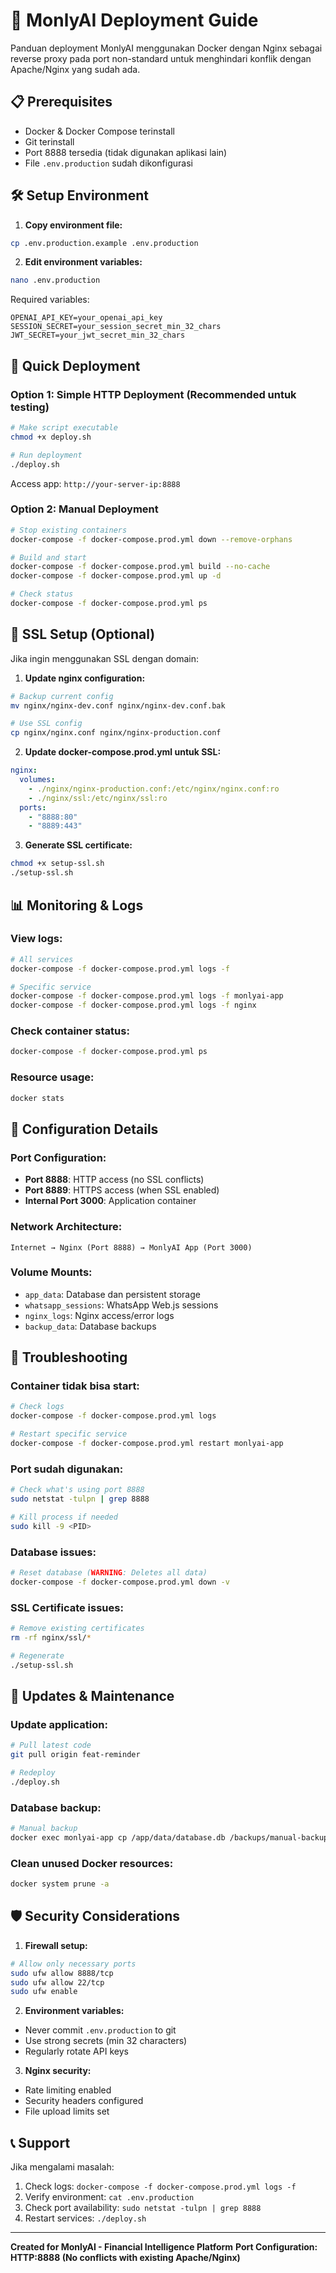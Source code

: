 # 🚀 MonlyAI Deployment Guide

Panduan deployment MonlyAI menggunakan Docker dengan Nginx sebagai reverse proxy pada port non-standard untuk menghindari konflik dengan Apache/Nginx yang sudah ada.

## 📋 Prerequisites

- Docker & Docker Compose terinstall
- Git terinstall
- Port 8888 tersedia (tidak digunakan aplikasi lain)
- File `.env.production` sudah dikonfigurasi

## 🛠️ Setup Environment

1. **Copy environment file:**
```bash
cp .env.production.example .env.production
```

2. **Edit environment variables:**
```bash
nano .env.production
```

Required variables:
```env
OPENAI_API_KEY=your_openai_api_key
SESSION_SECRET=your_session_secret_min_32_chars
JWT_SECRET=your_jwt_secret_min_32_chars
```

## 🚀 Quick Deployment

### Option 1: Simple HTTP Deployment (Recommended untuk testing)

```bash
# Make script executable
chmod +x deploy.sh

# Run deployment
./deploy.sh
```

Access app: `http://your-server-ip:8888`

### Option 2: Manual Deployment

```bash
# Stop existing containers
docker-compose -f docker-compose.prod.yml down --remove-orphans

# Build and start
docker-compose -f docker-compose.prod.yml build --no-cache
docker-compose -f docker-compose.prod.yml up -d

# Check status
docker-compose -f docker-compose.prod.yml ps
```

## 🔐 SSL Setup (Optional)

Jika ingin menggunakan SSL dengan domain:

1. **Update nginx configuration:**
```bash
# Backup current config
mv nginx/nginx-dev.conf nginx/nginx-dev.conf.bak

# Use SSL config
cp nginx/nginx.conf nginx/nginx-production.conf
```

2. **Update docker-compose.prod.yml untuk SSL:**
```yaml
nginx:
  volumes:
    - ./nginx/nginx-production.conf:/etc/nginx/nginx.conf:ro
    - ./nginx/ssl:/etc/nginx/ssl:ro
  ports:
    - "8888:80"
    - "8889:443"
```

3. **Generate SSL certificate:**
```bash
chmod +x setup-ssl.sh
./setup-ssl.sh
```

## 📊 Monitoring & Logs

### View logs:
```bash
# All services
docker-compose -f docker-compose.prod.yml logs -f

# Specific service
docker-compose -f docker-compose.prod.yml logs -f monlyai-app
docker-compose -f docker-compose.prod.yml logs -f nginx
```

### Check container status:
```bash
docker-compose -f docker-compose.prod.yml ps
```

### Resource usage:
```bash
docker stats
```

## 🔧 Configuration Details

### Port Configuration:
- **Port 8888**: HTTP access (no SSL conflicts)
- **Port 8889**: HTTPS access (when SSL enabled)
- **Internal Port 3000**: Application container

### Network Architecture:
```
Internet → Nginx (Port 8888) → MonlyAI App (Port 3000)
```

### Volume Mounts:
- `app_data`: Database dan persistent storage
- `whatsapp_sessions`: WhatsApp Web.js sessions
- `nginx_logs`: Nginx access/error logs
- `backup_data`: Database backups

## 🚨 Troubleshooting

### Container tidak bisa start:
```bash
# Check logs
docker-compose -f docker-compose.prod.yml logs

# Restart specific service
docker-compose -f docker-compose.prod.yml restart monlyai-app
```

### Port sudah digunakan:
```bash
# Check what's using port 8888
sudo netstat -tulpn | grep 8888

# Kill process if needed
sudo kill -9 <PID>
```

### Database issues:
```bash
# Reset database (WARNING: Deletes all data)
docker-compose -f docker-compose.prod.yml down -v
```

### SSL Certificate issues:
```bash
# Remove existing certificates
rm -rf nginx/ssl/*

# Regenerate
./setup-ssl.sh
```

## 🔄 Updates & Maintenance

### Update application:
```bash
# Pull latest code
git pull origin feat-reminder

# Redeploy
./deploy.sh
```

### Database backup:
```bash
# Manual backup
docker exec monlyai-app cp /app/data/database.db /backups/manual-backup-$(date +%Y%m%d).db
```

### Clean unused Docker resources:
```bash
docker system prune -a
```

## 🛡️ Security Considerations

1. **Firewall setup:**
```bash
# Allow only necessary ports
sudo ufw allow 8888/tcp
sudo ufw allow 22/tcp
sudo ufw enable
```

2. **Environment variables:**
- Never commit `.env.production` to git
- Use strong secrets (min 32 characters)
- Regularly rotate API keys

3. **Nginx security:**
- Rate limiting enabled
- Security headers configured
- File upload limits set

## 📞 Support

Jika mengalami masalah:

1. Check logs: `docker-compose -f docker-compose.prod.yml logs -f`
2. Verify environment: `cat .env.production`
3. Check port availability: `sudo netstat -tulpn | grep 8888`
4. Restart services: `./deploy.sh`

---

**Created for MonlyAI - Financial Intelligence Platform**
**Port Configuration: HTTP:8888 (No conflicts with existing Apache/Nginx)**
